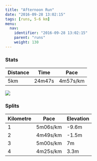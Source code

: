 ```yaml
---
title: "Afternoon Run"
date: "2016-09-28 13:02:15"
tags: [runs, 5-6 km]
menu:
  nav:
    identifier: "2016-09-28 13:02:15"
    parent: "runs"
    weight: 130
---
```


### Stats

| Distance | Time | Pace |
|----------|------|------|
|5km|24m47s|4m57s/km|

<img src='https://maps.googleapis.com/maps/api/staticmap?maptype=roadmap&path=enc:ihkeIn~tLbCz_@w@jBBl]}ApRtBfBiA|@DnCjFlVxJ~Pz@nMnBtF~DzErD`@pIhOaJ}N}Da@{EsG_E}UwGgKiGeVc@yGzAw@}A{@lAqTAw^~AqImEwR&key=AIzaSyAfqMeaZ1CCJFGP5cWud__oZnT_Pybg-1M&size=800x800&markers=color:yellow|label:S|53.47477,-2.24248&markers=color:green|label:F|53.47497999999998,-2.24308'>

### Splits

| Kilometre | Pace | Elevation |
|------|------|-----------|
|1|5m06s/km|-9.6m|
|2|4m49s/km|-1.5m|
|3|5m00s/km|7m|
|4|4m25s/km|3.3m|
